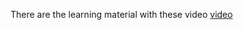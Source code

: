 There are the learning material with these video
[video](https://www.youtube.com/watch?v=2ZLl8GAk1X4&t=71453s)

